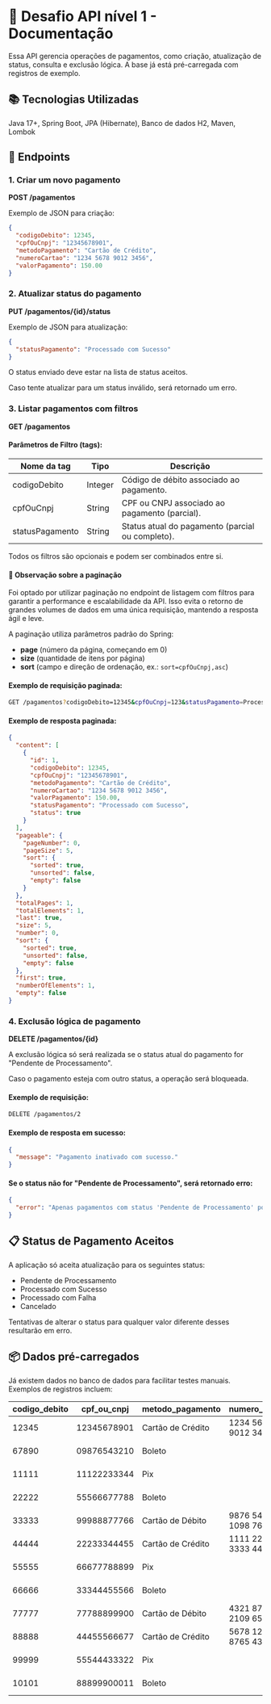 
# 📄 Desafio API nível 1 - Documentação

Essa API gerencia operações de pagamentos, como criação, atualização de status, consulta e exclusão lógica.
A base já está pré-carregada com registros de exemplo.

## 📚 Tecnologias Utilizadas
Java 17+, Spring Boot, JPA (Hibernate), Banco de dados H2, Maven, Lombok

## 📂 Endpoints

### 1. Criar um novo pagamento
**POST /pagamentos**

Exemplo de JSON para criação:

```json
{
  "codigoDebito": 12345,
  "cpfOuCnpj": "12345678901",
  "metodoPagamento": "Cartão de Crédito",
  "numeroCartao": "1234 5678 9012 3456",
  "valorPagamento": 150.00
}
```

### 2. Atualizar status do pagamento
**PUT /pagamentos/{id}/status**

Exemplo de JSON para atualização:

```json
{
  "statusPagamento": "Processado com Sucesso"
}
```

O status enviado deve estar na lista de status aceitos.

Caso tente atualizar para um status inválido, será retornado um erro.

### 3. Listar pagamentos com filtros
**GET /pagamentos**

#### Parâmetros de Filtro (tags):

| Nome da tag      | Tipo   | Descrição                                                                |
|------------------|--------|--------------------------------------------------------------------------|
| codigoDebito     | Integer| Código de débito associado ao pagamento.                                 |
| cpfOuCnpj        | String | CPF ou CNPJ associado ao pagamento (parcial).                            |
| statusPagamento  | String | Status atual do pagamento (parcial ou completo).                        |

Todos os filtros são opcionais e podem ser combinados entre si.

#### 🎯 Observação sobre a paginação

Foi optado por utilizar paginação no endpoint de listagem com filtros para garantir a performance e escalabilidade da API.
Isso evita o retorno de grandes volumes de dados em uma única requisição, mantendo a resposta ágil e leve.

A paginação utiliza parâmetros padrão do Spring:

- **page** (número da página, começando em 0)
- **size** (quantidade de itens por página)
- **sort** (campo e direção de ordenação, ex.: `sort=cpfOuCnpj,asc`)

#### Exemplo de requisição paginada:

```bash
GET /pagamentos?codigoDebito=12345&cpfOuCnpj=123&statusPagamento=Processado&page=0&size=5&sort=valorPagamento,desc
```

#### Exemplo de resposta paginada:

```json
{
  "content": [
    {
      "id": 1,
      "codigoDebito": 12345,
      "cpfOuCnpj": "12345678901",
      "metodoPagamento": "Cartão de Crédito",
      "numeroCartao": "1234 5678 9012 3456",
      "valorPagamento": 150.00,
      "statusPagamento": "Processado com Sucesso",
      "status": true
    }
  ],
  "pageable": {
    "pageNumber": 0,
    "pageSize": 5,
    "sort": {
      "sorted": true,
      "unsorted": false,
      "empty": false
    }
  },
  "totalPages": 1,
  "totalElements": 1,
  "last": true,
  "size": 5,
  "number": 0,
  "sort": {
    "sorted": true,
    "unsorted": false,
    "empty": false
  },
  "first": true,
  "numberOfElements": 1,
  "empty": false
}
```

### 4. Exclusão lógica de pagamento
**DELETE /pagamentos/{id}**

A exclusão lógica só será realizada se o status atual do pagamento for "Pendente de Processamento".

Caso o pagamento esteja com outro status, a operação será bloqueada.

#### Exemplo de requisição:

```bash
DELETE /pagamentos/2
```

#### Exemplo de resposta em sucesso:

```json
{
  "message": "Pagamento inativado com sucesso."
}
```

#### Se o status não for "Pendente de Processamento", será retornado erro:

```json
{
  "error": "Apenas pagamentos com status 'Pendente de Processamento' podem ser inativados."
}
```

## 📋 Status de Pagamento Aceitos

A aplicação só aceita atualização para os seguintes status:

- Pendente de Processamento
- Processado com Sucesso
- Processado com Falha
- Cancelado

Tentativas de alterar o status para qualquer valor diferente desses resultarão em erro.

## 📦 Dados pré-carregados

Já existem dados no banco de dados para facilitar testes manuais. Exemplos de registros incluem:

| codigo_debito | cpf_ou_cnpj   | metodo_pagamento | numero_cartao          | valor_pagamento | status_pagamento        | status |
|---------------|---------------|------------------|------------------------|-----------------|-------------------------|--------|
| 12345         | 12345678901   | Cartão de Crédito| 1234 5678 9012 3456    | 150.00          | Processado com Sucesso  | true   |
| 67890         | 09876543210   | Boleto           |                        | 250.00          | Pendente de Processamento| true   |
| 11111         | 11122233344   | Pix              |                        | 300.00          | Processado com Sucesso  | true   |
| 22222         | 55566677788   | Boleto           |                        | 120.50          | Processado com Falha    | true   |
| 33333         | 99988877766   | Cartão de Débito | 9876 5432 1098 7654    | 450.00          | Pendente de Processamento| true   |
| 44444         | 22233344455   | Cartão de Crédito| 1111 2222 3333 4444    | 75.25           | Processado com Sucesso  | true   |
| 55555         | 66677788899   | Pix              |                        | 89.90           | Pendente de Processamento| true   |
| 66666         | 33344455566   | Boleto           |                        | 520.00          | Processado com Sucesso  | true   |
| 77777         | 77788899900   | Cartão de Débito | 4321 8765 2109 6543    | 180.75          | Processado com Falha    | true   |
| 88888         | 44455566677   | Cartão de Crédito| 5678 1234 8765 4321    | 999.99          | Pendente de Processamento| true   |
| 99999         | 55544433322   | Pix              |                        | 210.00          | Processado com Falha    | true   |
| 10101         | 88899900011   | Boleto           |                        | 310.40          | Processado com Sucesso  | true   |

